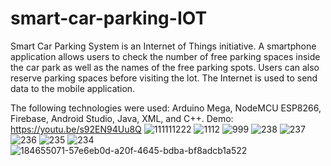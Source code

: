 # smart-car-parking-IOT
Smart Car Parking System is an Internet of Things initiative. A smartphone application allows users to check the number of free parking spaces inside the car park as well as the names of the free parking spots. Users can also reserve parking spaces before visiting the lot. The Internet is used to send data to the mobile application.

The following technologies were used: Arduino Mega, NodeMCU ESP8266, Firebase, Android Studio, Java, XML, and C++.
Demo: https://youtu.be/s92EN94Uu8Q
![111111222](https://github.com/sudda98/smart-car-parking-iot/assets/93434682/cfde7a39-edf7-49e7-9576-644005bf69ed)
![1112](https://github.com/sudda98/smart-car-parking-iot/assets/93434682/03c36d69-f578-42ba-877b-4735aaf9ee3b)
![999](https://github.com/sudda98/smart-car-parking-iot/assets/93434682/fd80ffb4-b55d-4ef6-b943-447ddf9e3df1)
![238](https://github.com/sudda98/smart-car-parking-iot/assets/93434682/5f93b489-392c-48e4-8d02-bf6cdeeafa97)
![237](https://github.com/sudda98/smart-car-parking-iot/assets/93434682/62aaacaa-fef1-4fa4-a964-c942418c1b25)
![236](https://github.com/sudda98/smart-car-parking-iot/assets/93434682/fcb8b02e-6344-4d58-a270-94ae5b4eacb8)
![235](https://github.com/sudda98/smart-car-parking-iot/assets/93434682/df4f4aef-d5b8-4927-beb9-7282cd35ed42)
![234](https://github.com/sudda98/smart-car-parking-iot/assets/93434682/19d5c70a-0d3a-4a39-931e-d2fef78aa5b5)
![184655071-57e6eb0d-a20f-4645-bdba-bf8adcb1a522](https://github.com/sudda98/smart-car-parking-iot/assets/93434682/1d38ccaf-2042-4ad6-9df0-d9eae707320d)

